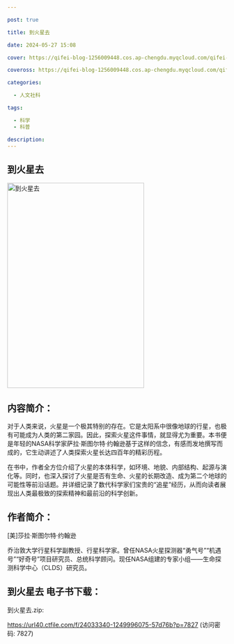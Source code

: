 ```yaml
---

post: true

title: 到火星去

date: 2024-05-27 15:08

cover: https://qifei-blog-1256009448.cos.ap-chengdu.myqcloud.com/qifei-blog/660a0fe69f345e8d03c07eab.jpg

coveross: https://qifei-blog-1256009448.cos.ap-chengdu.myqcloud.com/qifei-blog/660a0fe69f345e8d03c07eab.jpg

categories:

  - 人文社科

tags:

  - 科学
  - 科普

description:
---
```


## 到火星去
<img alt="到火星去 " class="aligncenter loaded" data-was-processed="true" decoding="async" fetchpriority="high" height="471" src="https://qifei-blog-1256009448.cos.ap-chengdu.myqcloud.com/qifei-blog/660a0fe69f345e8d03c07eab.jpg " style="cursor: zoom-in;" width="314"/>

## 内容简介：

对于人类来说，火星是一个极其特别的存在。它是太阳系中很像地球的行星，也极有可能成为人类的第二家园。因此，探索火星这件事情，就显得尤为重要。本书便是年轻的NASA科学家萨拉·斯图尔特·约翰逊基于这样的信念，有感而发地撰写而成的，它生动讲述了人类探索火星长达四百年的精彩历程。

在书中，作者全方位介绍了火星的本体科学，如环境、地貌、内部结构、起源与演化等。同时，也深入探讨了火星是否有生命、火星的长期改造、成为第二个地球的可能性等前沿话题。并详细记录了数代科学家们宝贵的“追星”经历，从而向读者展现出人类最极致的探索精神和最前沿的科学创新。

## 作者简介：

[美]莎拉·斯图尔特·约翰逊

乔治敦大学行星科学副教授、行星科学家。曾任NASA火星探测器“勇气号”“机遇号”“好奇号”项目研究员、总统科学顾问。现任NASA组建的专家小组——生命探测科学中心（CLDS）研究员。

## 到火星去 电子书下载：



到火星去.zip: 

https://url40.ctfile.com/f/24033340-1249996075-57d76b?p=7827 (访问密码: 7827)
